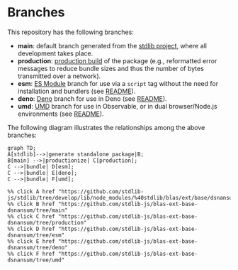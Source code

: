 <!--

@license Apache-2.0

Copyright (c) 2022 The Stdlib Authors.

Licensed under the Apache License, Version 2.0 (the "License");
you may not use this file except in compliance with the License.
You may obtain a copy of the License at

    http://www.apache.org/licenses/LICENSE-2.0

Unless required by applicable law or agreed to in writing, software
distributed under the License is distributed on an "AS IS" BASIS,
WITHOUT WARRANTIES OR CONDITIONS OF ANY KIND, either express or implied.
See the License for the specific language governing permissions and
limitations under the License.

-->

# Branches

This repository has the following branches:

-   **main**: default branch generated from the [stdlib project][stdlib-url], where all development takes place.
-   **production**: [production build][production-url] of the package (e.g., reformatted error messages to reduce bundle sizes and thus the number of bytes transmitted over a network).
-   **esm**: [ES Module][esm-url] branch for use via a `script` tag without the need for installation and bundlers (see [README][esm-readme]).
-   **deno**: [Deno][deno-url] branch for use in Deno (see [README][deno-readme]).
-   **umd**: [UMD][umd-url] branch for use in Observable, or in dual browser/Node.js environments (see [README][umd-readme]).

The following diagram illustrates the relationships among the above branches:

```mermaid
graph TD;
A[stdlib]-->|generate standalone package|B;
B[main] -->|productionize| C[production];
C -->|bundle| D[esm];
C -->|bundle| E[deno];
C -->|bundle| F[umd];

%% click A href "https://github.com/stdlib-js/stdlib/tree/develop/lib/node_modules/%40stdlib/blas/ext/base/dsnansum"
%% click B href "https://github.com/stdlib-js/blas-ext-base-dsnansum/tree/main"
%% click C href "https://github.com/stdlib-js/blas-ext-base-dsnansum/tree/production"
%% click D href "https://github.com/stdlib-js/blas-ext-base-dsnansum/tree/esm"
%% click E href "https://github.com/stdlib-js/blas-ext-base-dsnansum/tree/deno"
%% click F href "https://github.com/stdlib-js/blas-ext-base-dsnansum/tree/umd"
```

[stdlib-url]: https://github.com/stdlib-js/stdlib/tree/develop/lib/node_modules/%40stdlib/blas/ext/base/dsnansum
[production-url]: https://github.com/stdlib-js/blas-ext-base-dsnansum/tree/production
[deno-url]: https://github.com/stdlib-js/blas-ext-base-dsnansum/tree/deno
[deno-readme]: https://github.com/stdlib-js/blas-ext-base-dsnansum/blob/deno/README.md
[umd-url]: https://github.com/stdlib-js/blas-ext-base-dsnansum/tree/umd
[umd-readme]: https://github.com/stdlib-js/blas-ext-base-dsnansum/blob/umd/README.md
[esm-url]: https://github.com/stdlib-js/blas-ext-base-dsnansum/tree/esm
[esm-readme]: https://github.com/stdlib-js/blas-ext-base-dsnansum/blob/esm/README.md